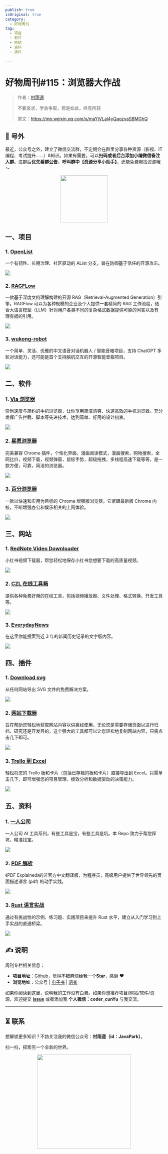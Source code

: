 ```yaml
---
publish: true
isOriginal: true
category:
  - 好物周刊
tag:
  - 项目
  - 软件
  - 网站
  - 资料
  - 插件

---
```


# 好物周刊#115：浏览器大作战

> 作者：[村雨遥](https://github.com/cunyu1943)
> 
> 不要哀求，学会争取，若是如此，终有所获
> 
> 原文：https://mp.weixin.qq.com/s/maYjVLal4yQaozvaSBMGhQ

## 🎈 号外 

最近，公众号之外，建立了微信交流群，不定期会在群里分享各种资源（影视、IT 编程、考试提升……）&知识。如果有需要，可以**扫码或者后台添加小编微信备注入群**。进群后**优先看群公告**，**呼叫群中【资源分享小助手】**，还能免费帮找资源哦～

<center>
<img src="/contact/wxgroup.jpg" width="150">
</center>

## 一、项目

### 1. [OpenList](https://github.com/OpenListTeam/OpenList)

一个有韧性、长期治理、社区驱动的 AList 分支，旨在防御基于信任的开源攻击。

![](assets/0712-0718/1752709781201-d0213f2d-c338-40ac-a459-932639eee8a8.webp)

### 2. [RAGFLow](https://github.com/infiniflow/ragflow)

一款基于深度文档理解构建的开源 RAG（Retrieval-Augmented Generation）引擎。RAGFlow 可以为各种规模的企业及个人提供一套精简的 RAG 工作流程，结合大语言模型（LLM）针对用户各类不同的复杂格式数据提供可靠的问答以及有理有据的引用。

![](assets/0712-0718/1752709888023-ad6f7c3d-6ce5-4438-99f3-8ecc59343ec4.webp)

### 3. [wukong-robot](https://github.com/wzpan/wukong-robot)

一个简单、灵活、优雅的中文语音对话机器人 / 智能音箱项目，支持 ChatGPT 多轮对话能力，还可能是首个支持脑机交互的开源智能音箱项目。

![](assets/0712-0718/1752710109999-052ae003-3bb2-4b06-95ff-d584fd98585e.webp)

## 二、软件

### 1. [Via 浏览器](https://viayoo.com)

崇尚速度与简约的手机浏览器，让你享用简洁清爽、快速高效的手机浏览器。充分发挥广告拦截、脚本等先进技术，达到简单、好用的设计初衷。

![](assets/0712-0718/1752624924127-dc1bc41e-d9e7-4aa6-a4d0-906986cf55a8.webp)

### 2. [星愿浏览器](https://www.twinkstar.com)

完美兼容 Chrome 插件，个性化界面，漫画阅读模式，漫画搜索，购物搜索，全网比价，视频下载，视频弹窗，鼠标手势，超级拖拽，多线程高速下载等等，是一款方便，可靠，简洁的浏览器。

![](assets/0712-0718/1752625020054-cfc17bc2-2d29-4965-b9a9-7f91b0ae62b0.webp)

### 3. [百分浏览器](https://www.centbrowser.cn)

一款以快速和实用为目标的 Chrome 增强版浏览器，它紧跟最新版 Chrome 内核，不断增强办公和娱乐相关的上网体验。

![](assets/0712-0718/1752625112496-6410eaed-0e2a-4be7-ac5c-2ccb7c34ce8c.webp)

## 三、网站

### 1. [RedNote Video Downloader](https://www.xhs-download.org/)

小红书视频下载器，帮您轻松地保存小红书您想要下载的高质量视频。

![](assets/0712-0718/1752624377816-2ea1d208-8f76-4c65-9c04-dd8b0f499fc2.webp)

### 2. [CZL 在线工具箱](https://onepage.czl.net)

提供各种免费好用的在线工具，包括视频播放器、文件处理、格式转换、开发工具等。

![](assets/0712-0718/1752624525875-794cc757-4ce7-4058-8610-905769cf23aa.webp)

### 3. [EverydayNews](https://news.ravelloh.top)

在这里你能搜索到近 3 年的新闻历史记录的文字版内容。

![](assets/0712-0718/1752624582011-74c3085b-3d41-436a-b466-de6160d07219.webp)

## 四、插件

### 1. [Download svg](https://chromewebstore.google.com/detail/cggaenglmghpmhjcmogcacipdmfblobp?utm_source=item-share-cb)

从任何网站导出 SVG 文件的免费解决方案。

![](assets/0712-0718/1752710239444-068fb032-7bc4-4bc2-816d-b6fc6d777973.webp)

### 2. [网站下载器](https://chromewebstore.google.com/detail/iaaokenmfgahhlcfbdipjonlkeinadaa?utm_source=item-share-cb)

旨在帮助您轻松地获取网站内容以供离线使用。无论您是需要存储页面以进行归档、研究还是开发目的，这个强大的工具都可以让您轻松地复制网站内容，只需点击几下即可。

![](assets/0712-0718/1752710317224-4d5423b0-ead8-49fe-a17c-a9121b5f2c15.webp)

### 3. [Trello 到 Excel](https://chromewebstore.google.com/detail/bjpoifnmgopaldllcndnfnianebnfoke?utm_source=item-share-cb)

轻松将您的 Trello 板和卡片（包括已存档的板和卡片）直接导出到 Excel。只需单击几下，即可增强您的项目管理、绩效分析和数据驱动的决策能力。

![](assets/0712-0718/1752710414832-83d1a84e-dcef-4e88-ac59-84b9c452091f.webp)

## 五、资料

### 1. [一人公司](https://github.com/cyfyifanchen/one-person-company)

一人公司 AI 工具系列，有些工具是宝，有些工具是坑。本 Repo 致力于帮您踩坑，精准找宝。

![](assets/0712-0718/1752450896346-5fdde620-1b4d-436f-8802-f5edb85f0b5b.webp)

### 2. [PDF 解析](https://github.com/zxyle/PDF-Explained)

《PDF Explained》的非官方中文翻译版，为程序员，高级用户提供了世界领先的页面描述语言 (pdf) 的动手实践。

![](assets/0712-0718/1752710572920-eaa724ef-bc94-4c5d-8a3c-ca15285b8487.webp)

### 3. [Rust 语言实战](https://github.com/sunface/rust-by-practice)

通过有挑战性的示例、练习题、实践项目来提升 Rust 水平，建立从入门学习到上手实战的直通桥梁。

![](assets/0712-0718/1752710799726-b570c001-75de-4928-a0e5-042fcab1f554.webp)


## ✍️ 说明

周刊专栏相关信息：

- **项目地址**：[Github](https://github.com/cunyu1943/weekly)，觉得不错麻烦给我一个**Star**，感谢 ❤️
- **浏览地址**：公众号 | [电子书](https://cunyu1943.github.io/weekly) | [语雀](https://yuque.com/cunyu1943/weekly)

如果你阅读到这里，说明我的工作没有白费。如果你想推荐项目/网站/软件/资源，欢迎提交 **[issue](https://github.com/cunyu1943/weekly/issues)** 或者添加我 **个人微信：coder_cunYu** 与我交流。

---

## ⏳ 联系

想解锁更多知识？不妨关注我的微信公众号：**村雨遥（id：JavaPark）**。

扫一扫，探索另一个全新的世界。

<center>
<img src="/contact/contact.png" width="300">
</center>


